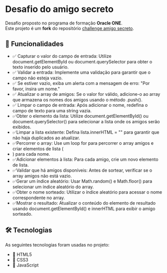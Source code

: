 # Desafio do amigo secreto
Desafio proposto no programa de formação **Oracle ONE**.  
Este projeto é um **fork** do repositório [challenge amigo secreto](https://github.com/Oracle-Next-Education/challenge-amigo-secreto_pt).
## 📌 Funcionalidades
- ✅ Capturar o valor do campo de entrada: Utilize document.getElementById ou document.querySelector para obter o texto inserido pelo usuário.
- ✅ Validar a entrada: Implemente uma validação para garantir que o campo não esteja vazio.
- ✅ Se estiver vazio, exiba um alerta com a mensagem de erro: "Por favor, insira um nome."
- ✅ Atualizar o array de amigos: Se o valor for válido, adicione-o ao array que armazena os nomes dos amigos usando o método .push().
- ✅ Limpar o campo de entrada: Após adicionar o nome, redefina o campo de texto para uma string vazia.
- ✅Obter o elemento da lista: Utilize document.getElementById() ou document.querySelector() para selecionar a lista onde os amigos serão exibidos.
- ✅Limpar a lista existente: Defina lista.innerHTML = "" para garantir que não haja duplicados ao atualizar.
- ✅Percorrer o array: Use um loop for para percorrer o array amigos e criar elementos de lista (<li>) para cada nome.
- ✅Adicionar elementos à lista: Para cada amigo, crie um novo elemento de lista.
- ✅Validar que há amigos disponíveis: Antes de sortear, verificar se o array amigos não está vazio.
- ✅Gerar um índice aleatório: Usar Math.random() e Math.floor() para selecionar um índice aleatório do array.
- ✅Obter o nome sorteado: Utilizar o índice aleatório para acessar o nome correspondente no array.
- ✅Mostrar o resultado: Atualizar o conteúdo do elemento de resultado usando document.getElementById() e innerHTML para exibir o amigo sorteado.
## 🛠 Tecnologias
As seguintes tecnologias foram usadas no projeto:
- 🔹 HTML5
- 🔹 CSS3
- 🔹 JavaScript